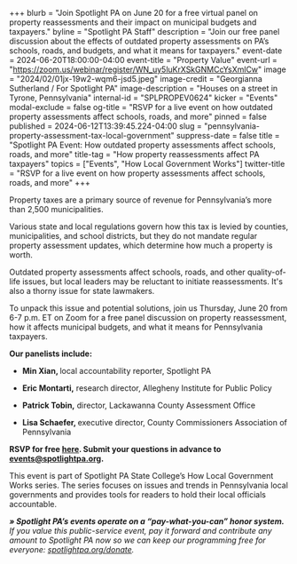 +++
blurb = "Join Spotlight PA on June 20 for a free virtual panel on property reassessments and their impact on municipal budgets and taxpayers."
byline = "Spotlight PA Staff"
description = "Join our free panel discussion about the effects of outdated property assessments on PA’s schools, roads, and budgets, and what it means for taxpayers."
event-date = 2024-06-20T18:00:00-04:00
event-title = "Property Value"
event-url = "https://zoom.us/webinar/register/WN_uy5luKrXSkGNMCcYsXmlCw"
image = "2024/02/01jx-19w2-wqm6-jsd5.jpeg"
image-credit = "Georgianna Sutherland / For Spotlight PA"
image-description = "Houses on a street in Tyrone, Pennsylvania"
internal-id = "SPLPROPEV0624"
kicker = "Events"
modal-exclude = false
og-title = "RSVP for a live event on how outdated property assessments affect schools, roads, and more"
pinned = false
published = 2024-06-12T13:39:45.224-04:00
slug = "pennsylvania-property-assessment-tax-local-government"
suppress-date = false
title = "Spotlight PA Event: How outdated property assessments affect schools, roads, and more"
title-tag = "How property reassessments affect PA taxpayers"
topics = ["Events", "How Local Government Works"]
twitter-title = "RSVP for a live event on how property assessments affect schools, roads, and more"
+++

Property taxes are a primary source of revenue for Pennsylvania’s more than 2,500 municipalities.

Various state and local regulations govern how this tax is levied by counties, municipalities, and school districts, but they do not mandate regular property assessment updates, which determine how much a property is worth.

Outdated property assessments affect schools, roads, and other quality-of-life issues, but local leaders may be reluctant to initiate reassessments. It&#39;s also a thorny issue for state lawmakers.

To unpack this issue and potential solutions, join us Thursday, June 20 from 6-7 p.m. ET on Zoom for a free panel discussion on property reassessment, how it affects municipal budgets, and what it means for Pennsylvania taxpayers.

<strong>Our panelists include:</strong>

- <strong>Min Xian, </strong>local accountability reporter, Spotlight PA

- <strong>Eric Montarti,</strong> research director, Allegheny Institute for Public Policy

- <strong>Patrick Tobin,</strong> director, Lackawanna County Assessment Office

- <strong>Lisa Schaefer, </strong>executive director, County Commissioners Association of Pennsylvania<strong></strong>

<strong>RSVP for free </strong><a href="https://zoom.us/webinar/register/WN_uy5luKrXSkGNMCcYsXmlCw"><strong>here</strong></a><strong>. Submit your questions in advance to </strong><a href="mailto:events@spotlightpa.org"><strong>events@spotlightpa.org</strong></a><strong>.</strong>

This event is part of Spotlight PA State College’s How Local Government Works series. The series focuses on issues and trends in Pennsylvania local governments and provides tools for readers to hold their local officials accountable.

<strong><em>» Spotlight PA’s events operate on a “pay-what-you-can” honor system.</em></strong><em> If you value this public-service event, pay it forward and contribute any amount to Spotlight PA now so we can keep our programming free for everyone: </em><a href="http://spotlightpa.org/donate"><em>spotlightpa.org/donate</em></a><em>.</em>

